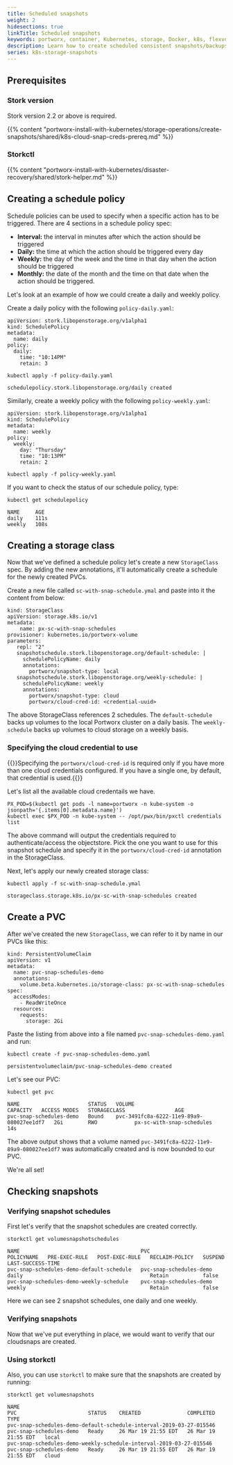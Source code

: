 ```yaml
---
title: Scheduled snapshots
weight: 2
hidesections: true
linkTitle: Scheduled snapshots
keywords: portworx, container, Kubernetes, storage, Docker, k8s, flexvol, pv, persistent disk, snapshots, stork, clones
description: Learn how to create scheduled consistent snapshots/backups and restore them.
series: k8s-storage-snapshots
---
```


## Prerequisites

### Stork version

Stork version 2.2 or above is required.

{{% content "portworx-install-with-kubernetes/storage-operations/create-snapshots/shared/k8s-cloud-snap-creds-prereq.md" %}}

### Storkctl

{{% content "portworx-install-with-kubernetes/disaster-recovery/shared/stork-helper.md" %}}

## Creating a schedule policy

Schedule policies can be used to specify when a specific action has to be triggered. There are 4 sections in a schedule policy spec:

* **Interval:** the interval in minutes after which the action should be triggered
* **Daily:** the time at which the action should be triggered every day
* **Weekly:** the day of the week and the time in that day when the action should be triggered
* **Monthly:** the date of the month and the time on that date when the action should be triggered.

Let's look at an example of how we could create a daily and weekly policy.

Create a daily policy with the following `policy-daily.yaml`:

```text
apiVersion: stork.libopenstorage.org/v1alpha1
kind: SchedulePolicy
metadata:
  name: daily
policy:
  daily:
    time: "10:14PM"
    retain: 3
```

```text
kubectl apply -f policy-daily.yaml
```

```
schedulepolicy.stork.libopenstorage.org/daily created
```

Similarly, create a weekly policy with the following `policy-weekly.yaml`:

```text
apiVersion: stork.libopenstorage.org/v1alpha1
kind: SchedulePolicy
metadata:
  name: weekly
policy:
  weekly:
    day: "Thursday"
    time: "10:13PM"
    retain: 2
```

```text
kubectl apply -f policy-weekly.yaml
```

If you want to check the status of our schedule policy, type:

```text
kubectl get schedulepolicy
```

```
NAME     AGE
daily    111s
weekly   108s
```

## Creating a storage class

Now that we've defined a schedule policy let's create a new `StorageClass` spec. By adding the new annotations, it'll automatically create a schedule for the newly created PVCs.

Create a new file called `sc-with-snap-schedule.ymal` and paste into it the content from below:

```text
kind: StorageClass
apiVersion: storage.k8s.io/v1
metadata:
    name: px-sc-with-snap-schedules
provisioner: kubernetes.io/portworx-volume
parameters:
   repl: "2"
   snapshotschedule.stork.libopenstorage.org/default-schedule: |
     schedulePolicyName: daily
     annotations:
       portworx/snapshot-type: local
   snapshotschedule.stork.libopenstorage.org/weekly-schedule: |
     schedulePolicyName: weekly
     annotations:
       portworx/snapshot-type: cloud
       portworx/cloud-cred-id: <credential-uuid>
```

The above StorageClass references 2 schedules. The `default-schedule` backs up volumes to the local Portworx cluster on a daily basis. The `weekly-schedule` backs up volumes to cloud storage on a weekly basis.

### Specifying the cloud credential to use

{{<info>}}Specifying the `portworx/cloud-cred-id` is required only if you have more than one cloud credentials configured. If you have a single one, by default, that credential is used.{{</info>}}

Let's list all the available cloud credentails we have.

```text
PX_POD=$(kubectl get pods -l name=portworx -n kube-system -o jsonpath='{.items[0].metadata.name}')
kubectl exec $PX_POD -n kube-system -- /opt/pwx/bin/pxctl credentials list
```


The above command will output the credentials required to authenticate/access the objectstore. Pick the one you want to use for this snapshot schedule and specify it in the `portworx/cloud-cred-id` annotation in the StorageClass.

Next, let's apply our newly created storage class:

```text
kubectl apply -f sc-with-snap-schedule.ymal
```
```
storageclass.storage.k8s.io/px-sc-with-snap-schedules created
```

## Create a PVC

After we've created the new `StorageClass`, we can refer to it by name in our PVCs like this:

```text
kind: PersistentVolumeClaim
apiVersion: v1
metadata:
  name: pvc-snap-schedules-demo
  annotations:
    volume.beta.kubernetes.io/storage-class: px-sc-with-snap-schedules
spec:
  accessModes:
    - ReadWriteOnce
  resources:
    requests:
      storage: 2Gi
```

Paste the listing from above into a file named `pvc-snap-schedules-demo.yaml` and run:

```text
kubectl create -f pvc-snap-schedules-demo.yaml
```

```
persistentvolumeclaim/pvc-snap-schedules-demo created
```

Let's see our PVC:

```text
kubectl get pvc
```

```
NAME                      STATUS   VOLUME                                     CAPACITY   ACCESS MODES   STORAGECLASS                AGE
pvc-snap-schedules-demo   Bound    pvc-3491fc8a-6222-11e9-89a9-080027ee1df7   2Gi        RWO            px-sc-with-snap-schedules   14s
```

The above output shows that a volume named `pvc-3491fc8a-6222-11e9-89a9-080027ee1df7` was automatically created and is now bounded to our PVC.

We're all set!

## Checking snapshots

### Verifying snapshot schedules

First let's verify that the snapshot schedules are created correctly.

```text
storkctl get volumesnapshotschedules
```

```
NAME                                       PVC                       POLICYNAME   PRE-EXEC-RULE   POST-EXEC-RULE   RECLAIM-POLICY   SUSPEND   LAST-SUCCESS-TIME
pvc-snap-schedules-demo-default-schedule   pvc-snap-schedules-demo   daily                                         Retain           false
pvc-snap-schedules-demo-weekly-schedule    pvc-snap-schedules-demo   weekly                                        Retain           false
```

Here we can see 2 snapshot schedules, one daily and one weekly.

### Verifying snapshots

Now that we've put everything in place, we would want to verify that our cloudsnaps are created.

### Using storkctl

Also, you can use `storkctl` to make sure that the snapshots are created by running:

```text
storkctl get volumesnapshots
```

```
NAME                                                                  PVC                       STATUS    CREATED               COMPLETED             TYPE
pvc-snap-schedules-demo-default-schedule-interval-2019-03-27-015546   pvc-snap-schedules-demo   Ready     26 Mar 19 21:55 EDT   26 Mar 19 21:55 EDT   local
pvc-snap-schedules-demo-weekly-schedule-interval-2019-03-27-015546    pvc-snap-schedules-demo   Ready     26 Mar 19 21:55 EDT   26 Mar 19 21:55 EDT   cloud
```
